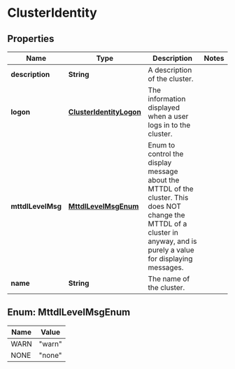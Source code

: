 
# ClusterIdentity

## Properties
Name | Type | Description | Notes
------------ | ------------- | ------------- | -------------
**description** | **String** | A description of the cluster. | 
**logon** | [**ClusterIdentityLogon**](ClusterIdentityLogon.md) | The information displayed when a user logs in to the cluster. | 
**mttdlLevelMsg** | [**MttdlLevelMsgEnum**](#MttdlLevelMsgEnum) | Enum to control the display message about the MTTDL of the cluster. This does NOT change the MTTDL of a cluster in anyway, and is purely a value for displaying messages. | 
**name** | **String** | The name of the cluster. | 


<a name="MttdlLevelMsgEnum"></a>
## Enum: MttdlLevelMsgEnum
Name | Value
---- | -----
WARN | &quot;warn&quot;
NONE | &quot;none&quot;



